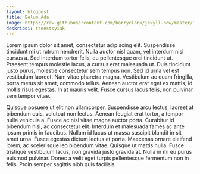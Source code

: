 ```yaml
---
layout: blogpost
title: Belum Ada
image: https://raw.githubusercontent.com/barryclark/jekyll-now/master/images/jekyll-logo.png
deskripsi: tseestsyiak
---
```


Lorem ipsum dolor sit amet, consectetur adipiscing elit. Suspendisse tincidunt mi ut rutrum hendrerit. Nulla auctor nisl quam, vel interdum nisi cursus a. Sed interdum tortor felis, eu pellentesque orci tincidunt ut. Praesent tempus molestie lacus, a cursus erat malesuada ut. Duis tincidunt justo purus, molestie consectetur sem tempus non. Sed id urna vel est vestibulum laoreet. Nam vitae pharetra magna. Vestibulum ac quam fringilla, porta metus sit amet, commodo tellus. Aenean auctor erat eget ex mattis, id mollis risus egestas. In at mauris velit. Fusce cursus lacus felis, non pulvinar sem tempor vitae.

Quisque posuere ut elit non ullamcorper. Suspendisse arcu lectus, laoreet at bibendum quis, volutpat non lectus. Aenean feugiat erat tortor, a tempor nulla vehicula a. Fusce ac nisl vitae magna auctor porta. Curabitur id bibendum nisi, ac consectetur elit. Interdum et malesuada fames ac ante ipsum primis in faucibus. Nullam id lacus ut massa suscipit blandit in sit amet urna. Fusce egestas dictum lectus et porta. Maecenas ornare eleifend lorem, ac scelerisque leo bibendum vitae. Quisque ut mattis nulla. Fusce tristique vestibulum lacus, non gravida justo gravida at. Nulla in mi eu purus euismod pulvinar. Donec a velit eget turpis pellentesque fermentum non in felis. Proin semper sagittis nibh quis facilisis.
